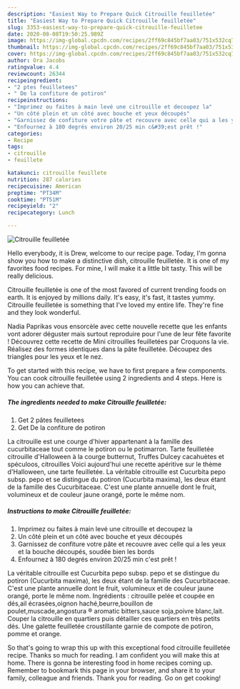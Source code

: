 ```yaml
---
description: "Easiest Way to Prepare Quick Citrouille feuilletée"
title: "Easiest Way to Prepare Quick Citrouille feuilletée"
slug: 3353-easiest-way-to-prepare-quick-citrouille-feuilletee
date: 2020-08-08T19:50:25.989Z
image: https://img-global.cpcdn.com/recipes/2ff69c845bf7aa03/751x532cq70/citrouille-feuilletee-photo-principale-de-la-recette.jpg
thumbnail: https://img-global.cpcdn.com/recipes/2ff69c845bf7aa03/751x532cq70/citrouille-feuilletee-photo-principale-de-la-recette.jpg
cover: https://img-global.cpcdn.com/recipes/2ff69c845bf7aa03/751x532cq70/citrouille-feuilletee-photo-principale-de-la-recette.jpg
author: Ora Jacobs
ratingvalue: 4.4
reviewcount: 26344
recipeingredient:
- "2 ptes feuilletees"
- " De la confiture de potiron"
recipeinstructions:
- "Imprimez ou faites à main levé une citrouille et decoupez la"
- "Un côté plein et un côté avec bouche et yeux découpés"
- "Garnissez de confiture votre pâte et recouvre avec celle qui a les yeux et la bouche découpés, soudée bien les bords"
- "Enfournez à 180 degrés environ 20/25 min c&#39;est prêt !"
categories:
- Recipe
tags:
- citrouille
- feuillete

katakunci: citrouille feuillete 
nutrition: 287 calories
recipecuisine: American
preptime: "PT34M"
cooktime: "PT51M"
recipeyield: "2"
recipecategory: Lunch

---
```



![Citrouille feuilletée](https://img-global.cpcdn.com/recipes/2ff69c845bf7aa03/751x532cq70/citrouille-feuilletee-photo-principale-de-la-recette.jpg)

Hello everybody, it is Drew, welcome to our recipe page. Today, I'm gonna show you how to make a distinctive dish, citrouille feuilletée. It is one of my favorites food recipes. For mine, I will make it a little bit tasty. This will be really delicious.

Citrouille feuilletée is one of the most favored of current trending foods on earth. It is enjoyed by millions daily. It's easy, it's fast, it tastes yummy. Citrouille feuilletée is something that I've loved my entire life. They're fine and they look wonderful.

Nadia Paprikas vous ensorcèle avec cette nouvelle recette que les enfants vont adorer déguster mais surtout reproduire pour l&#39;une de leur fête favorite ! Découvrez cette recette de Mini citrouilles feuilletées par Croquons la vie. Réalisez des formes identiques dans la pâte feuilletée. Découpez des triangles pour les yeux et le nez.


To get started with this recipe, we have to first prepare a few components. You can cook citrouille feuilletée using 2 ingredients and 4 steps. Here is how you can achieve that.

<!--inarticleads1-->

##### The ingredients needed to make Citrouille feuilletée:

1. Get 2 pâtes feuilletees
1. Get  De la confiture de potiron


La citrouille est une courge d&#39;hiver appartenant à la famille des cucurbitaceae tout comme le potiron ou le potimarron. Tarte feuilletée citrouille d&#39;Halloween à la courge butternut, Truffes Dulcey cacahuètes et spéculoos, citrouilles Voici aujourd&#39;hui une recette apéritive sur le thème d&#39;Halloween, une tarte feuilletée. La véritable citrouille est Cucurbita pepo subsp. pepo et se distingue du potiron (Cucurbita maxima), les deux étant de la famille des Cucurbitaceae. C&#39;est une plante annuelle dont le fruit, volumineux et de couleur jaune orangé, porte le même nom. 

<!--inarticleads2-->

##### Instructions to make Citrouille feuilletée:

1. Imprimez ou faites à main levé une citrouille et decoupez la
1. Un côté plein et un côté avec bouche et yeux découpés
1. Garnissez de confiture votre pâte et recouvre avec celle qui a les yeux et la bouche découpés, soudée bien les bords
1. Enfournez à 180 degrés environ 20/25 min c&#39;est prêt !


La véritable citrouille est Cucurbita pepo subsp. pepo et se distingue du potiron (Cucurbita maxima), les deux étant de la famille des Cucurbitaceae. C&#39;est une plante annuelle dont le fruit, volumineux et de couleur jaune orangé, porte le même nom. Ingrédients : citrouille pelée et coupée en dés,ail écrasées,oignon haché,beurre,bouillon de poulet,muscade,angostura ® aromatic bitters,sauce soja,poivre blanc,lait. Couper la citrouille en quartiers puis détailler ces quartiers en très petits dés. Une galette feuilletée croustillante garnie de compote de potiron, pomme et orange. 

So that's going to wrap this up with this exceptional food citrouille feuilletée recipe. Thanks so much for reading. I am confident you will make this at home. There is gonna be interesting food in home recipes coming up. Remember to bookmark this page in your browser, and share it to your family, colleague and friends. Thank you for reading. Go on get cooking!
